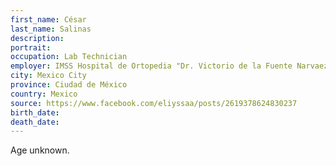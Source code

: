 ```yaml
---
first_name: César
last_name: Salinas
description: 
portrait: 
occupation: Lab Technician
employer: IMSS Hospital de Ortopedia "Dr. Victorio de la Fuente Narvaez"
city: Mexico City
province: Ciudad de México
country: Mexico
source: https://www.facebook.com/eliyssaa/posts/2619378624830237
birth_date: 
death_date: 
---
```


Age unknown.